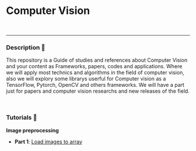 # Computer Vision 
<br>
<hr>

### Description :page_facing_up:

This repository is a Guide of studies and references about Computer Vision and your content as Frameworks, papers, codes and applications. Where we will apply most technics and algorithms in the field of computer vision, also we will explory some librarys userful for Computer vision as a TensorFlow, Pytorch, OpenCV and others frameworks. We will have a part just for papers and computer vision researchs and new releases of the field.


<br>


### Tutorials :rocket:


<b> Image preprocessing </b> 
* **Part 1**: [Load images to array](https://github.com/Felipe-Oliveira11/Detection-COVID19/blob/master/Detecting_Covid_19_Images.ipynb)



<br> 

